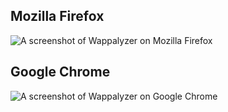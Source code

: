 ## Mozilla Firefox

![A screenshot of Wappalyzer on Mozilla Firefox](http://wappalyzer.com/sites/default/themes/wappalyzer/images/installed_firefox.png)

## Google Chrome

![A screenshot of Wappalyzer on Google Chrome](http://wappalyzer.com/sites/default/themes/wappalyzer/images/installed_chrome.png)